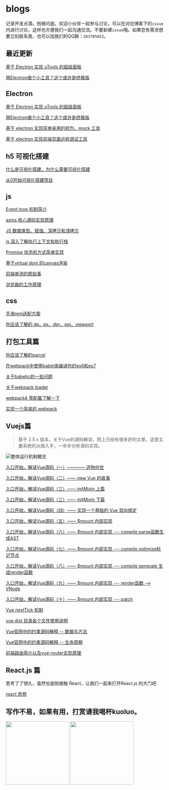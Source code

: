 # blogs

记录开发点滴，刨根问底。欢迎小伙伴一起参与讨论，可以在对应博客下的`issue`内进行讨论，这样也方便我们一起沟通交流。不要新建`issue`哦。如果您有需求想要立刻联系我，也可以加我们的QQ群：`263785852`。

## 最近更新
[基于 Electron 实现 uTools 的超级面板](https://github.com/muwoo/blogs/issues/49)

[用Electron做个小工具？这个或许是终极版](https://github.com/muwoo/blogs/issues/48)

## Electron
[基于 Electron 实现 uTools 的超级面板](https://github.com/muwoo/blogs/issues/49)

[用Electron做个小工具？这个或许是终极版](https://github.com/muwoo/blogs/issues/48)

[基于 electron 实现简单易用的抓包、mock 工具](https://github.com/muwoo/blogs/issues/46)

[基于 electron 实现前端页面远程调试工具](https://github.com/muwoo/blogs/issues/47)

## h5 可视化搭建

[什么是可视化搭建，为什么需要可视化搭建](https://github.com/muwoo/blogs/issues/44)

[从0开始可视化搭建项目](https://juejin.cn/book/6930553086918262798)

## js
[Event loop 机制简介 ](https://github.com/monkeyWangs/blogs/issues/14)

[axios 核心源码实现原理 ](https://github.com/muwoo/blogs/blob/master/src/axios/1.md)

[JS 数据类型、赋值、深拷贝和浅拷贝 ](https://github.com/monkeyWangs/blogs/issues/18)

[js 深入了解执行上下文和执行栈](https://github.com/monkeyWangs/blogs/issues/20)

[Promise 状态机方式简单实现](https://github.com/monkeyWangs/blogs/blob/master/src/promise/README.md)

[基于virtual dom 的canvas渲染](https://github.com/muwoo/blogs/issues/32)

[前端单测的那些事](https://github.com/muwoo/blogs/issues/33)

[浏览器的工作原理](https://github.com/muwoo/blogs/issues/34)

## css
[手淘rem适配方案](https://github.com/monkeyWangs/blogs/issues/10)

[你应该了解的 dp、px、dpr、ppi、viewport](https://github.com/monkeyWangs/blogs/issues/8)
## 打包工具篇
[你应该了解的parcel](https://github.com/monkeyWangs/blogs/issues/5)

[在webpack中使用babel来编译你的es6和es7](https://github.com/monkeyWangs/blogs/issues/3)

[关于babelrc的一些问题](https://github.com/monkeyWangs/blogs/issues/6)

[关于webpack loader](https://github.com/monkeyWangs/blogs/issues/15)

[webpack4 零配置了解一下](https://github.com/monkeyWangs/blogs/issues/19)

[实现一个简易的 webpack](https://github.com/muwoo/blogs/issues/29)

## Vuejs篇

> 基于 2.5.x 版本，关于Vue的源码解读，网上已经有很多好的文章，这里主要系统的从根入手，一步步分析源码实现。

![整体运行机制概览](http://img.souche.com/f2e/ab0c06b18763498d1c53247017a60b42.png)

[入口开始，解读Vue源码（一）———— 造物创世](https://github.com/monkeyWangs/blogs/blob/master/src/Vue/1.md)

[入口开始，解读Vue源码（二）—— new Vue 的故事](https://github.com/monkeyWangs/blogs/blob/master/src/Vue/2.md)

[入口开始，解读Vue源码（三）—— initMixin 上篇](https://github.com/monkeyWangs/blogs/blob/master/src/Vue/3.md)

[入口开始，解读Vue源码（三）—— initMixin 下篇](https://github.com/monkeyWangs/blogs/blob/master/src/Vue/4.md)

[入口开始，解读Vue源码（四）—— 实现一个基础的 Vue 双向绑定](https://github.com/monkeyWangs/blogs/blob/master/src/Vue/5.md)

[入口开始，解读Vue源码（五）—— $mount 内部实现](https://github.com/monkeyWangs/blogs/blob/master/src/Vue/6.md)

[入口开始，解读Vue源码（六）—— $mount 内部实现 --- compile parse函数生成AST](https://github.com/monkeyWangs/blogs/blob/master/src/Vue/7.md)

[入口开始，解读Vue源码（七）—— $mount 内部实现 --- compile optimize标记节点](https://github.com/monkeyWangs/blogs/blob/master/src/Vue/8.md)

[入口开始，解读Vue源码（八）—— $mount 内部实现 --- compile generate 生成render函数](https://github.com/monkeyWangs/blogs/blob/master/src/Vue/9.md)

[入口开始，解读Vue源码（九）—— $mount 内部实现 --- render函数 --> VNode](https://github.com/monkeyWangs/blogs/blob/master/src/Vue/10.md)

[入口开始，解读Vue源码（十）—— $mount 内部实现 --- patch](https://github.com/monkeyWangs/blogs/blob/master/src/Vue/11.md)

[Vue nextTick 机制 ](https://github.com/monkeyWangs/blogs/issues/13)

[vue dist 目录各个文件使用说明](https://github.com/monkeyWangs/blogs/issues/4)

[Vue官网中的约束源码解释 -- 数据与方法](https://github.com/monkeyWangs/blogs/issues/11)

[Vue官网中的约束源码解释 -- 生命周期](https://github.com/monkeyWangs/blogs/issues/12)

[前端路由简介以及vue-router实现原理](https://github.com/monkeyWangs/blogs/issues/22)

## React.js 篇

思考了了很久，虽然也是刚接触 React，让我们一起来打开React.js 的大门吧

[react 思想](https://github.com/muwoo/blogs/issues/40)

## 写作不易，如果有用，打赏请我喝杯kuoluo。

<img src="https://user-images.githubusercontent.com/21073039/53570923-96aa6180-3ba2-11e9-807a-5eba632781b8.png" width="200px">
<img src="https://user-images.githubusercontent.com/21073039/53570928-990cbb80-3ba2-11e9-88fa-cc3c7827e358.png" width="200px">


